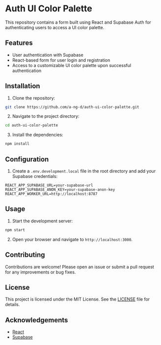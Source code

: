 # Auth UI Color Palette

This repository contains a form built using React and Supabase Auth for authenticating users to access a UI color palette.

## Features

- User authentication with Supabase
- React-based form for user login and registration
- Access to a customizable UI color palette upon successful authentication

## Installation

1. Clone the repository:
  ```bash
  git clone https://github.com/a-ng-d/auth-ui-color-palette.git
  ```
2. Navigate to the project directory:
  ```bash
  cd auth-ui-color-palette
  ```
3. Install the dependencies:
  ```bash
  npm install
  ```

## Configuration

1. Create a `.env.development.local` file in the root directory and add your Supabase credentials:
  ```env
  REACT_APP_SUPABASE_URL=your-supabase-url
  REACT_APP_SUPABASE_ANON_KEY=your-supabase-anon-key
  REACT_APP_WORKER_URL=http://localhost:8787
  ```

## Usage

1. Start the development server:
  ```bash
  npm start
  ```
2. Open your browser and navigate to `http://localhost:3000`.

## Contributing

Contributions are welcome! Please open an issue or submit a pull request for any improvements or bug fixes.

## License

This project is licensed under the MIT License. See the [LICENSE](LICENSE) file for details.

## Acknowledgements

- [React](https://reactjs.org/)
- [Supabase](https://supabase.io/)
